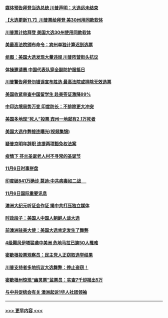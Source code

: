 #### [媒体预告拜登当选总统 川普声明：大选远未结束](../pages/prog202/a102981567.md?t=11080302) 
#### [【大选更新11.7】川普票给拜登 美30州用同款软体](../pages/prog202/a102981406.md?t=11080302) 
#### [川普票计给拜登 美国大选30州使用同款软体](../pages/prog202/a102981387.md?t=11080302) 
#### [美最高法院颁布命令：宾州单独计算迟到选票](../pages/prog202/a102981329.md?t=11080302) 
#### [组图：美国大选发现大量违规 川普阵营街头抗议](../pages/prog202/a102981133.md?t=11080302) 
#### [体操邀请赛 中国代表队穿全副防护服抵日](../pages/prog202/a102981150.md?t=11080302) 
#### [川普警告拜登勿错误宣布胜选 最高法院或排除无效选票](../pages/prog202/a102981091.md?t=11080302) 
#### [美国收紧审查中国留学生 赴美签证激降99%](../pages/prog202/a102981128.md?t=11080302) 
#### [中印边境局势万变 印度防长：不排除更大冲突](../pages/prog202/a102981116.md?t=11080302) 
#### [美国多地现“死人”投票 宾州一地就有2.1万死者](../pages/prog202/a102981089.md?t=11080302) 
#### [美国大选作弊接连曝光(视频集锦)](../pages/prog202/a102981021.md?t=11080302) 
#### [疑普京明年辞职 连提两项豁免权法案](../pages/prog202/a102980685.md?t=11080302) 
#### [疫情下 芬兰圣诞老人村不寻常的圣诞节](../pages/prog202/a102980913.md?t=11080302) 
#### [11月6日时事拼盘](../pages/prog202/a102980906.md?t=11080302) 
#### [印度破841万确诊 莫迪:中共病毒如二战  　](../pages/prog202/a102980750.md?t=11080302) 
#### [11月6日国际重要讯息](../pages/prog202/a102980583.md?t=11080302) 
#### [澳洲大纪元听证会作证 揭中共打压独立媒体](../pages/prog202/a102980509.md?t=11080302) 
#### [时政段子：美国人中国人朝鲜人谈大选](../pages/prog202/a102980510.md?t=11080302) 
#### [前澳洲驻美大使：美国大选肯定发生了舞弊](../pages/prog202/a102980492.md?t=11080302) 
#### [4级飓风伊塔猛袭中美洲 危地马拉已逾50人罹难](../pages/prog202/a102980382.md?t=11080302) 
#### [密歇根投票观察员：民主党人正窃取选举结果](../pages/prog202/a102980312.md?t=11080302) 
#### [川普支持者多地抗议大选舞弊：停止盗窃！](../pages/prog202/a102980292.md?t=11080302) 
#### [密歇根州惊现“幽灵票”监票员：实查7千却报出5万](../pages/prog202/a102980278.md?t=11080302) 
#### [与中共促统会有关 澳洲起诉1华人社团领袖](../pages/prog202/a102979677.md?t=11080302) 

----
#### [ >>> 更早内容 <<< ](../indexes/prog202-earlier.md)
